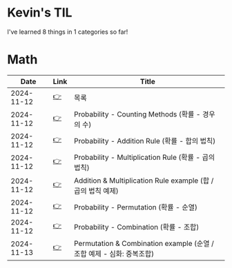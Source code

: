 # Kevin's TIL

  I've learned 8 things in 1 categories so far!
  
# Math

| Date| Link | Title |
|-----|------|-------|
| 2024-11-12 | [👉](Math/00_contents.md)| 목록
| 2024-11-12 | [👉](Math/01_Probability_Counting_Methods.md)| Probability - Counting Methods (확률 - 경우의 수)
| 2024-11-12 | [👉](Math/02_Probability_Addition_Rule.md)| Probability - Addition Rule (확률 - 합의 법칙)
| 2024-11-12 | [👉](Math/03_Probability_Multiplication_Rule.md)| Probability - Multiplication Rule (확률 - 곱의 법칙)
| 2024-11-12 | [👉](Math/04_Example.md)| Addition & Multiplication Rule example (합 / 곱의 법칙 예제)
| 2024-11-12 | [👉](Math/05_Probability_Permutation.md)| Probability - Permutation (확률 - 순열)
| 2024-11-12 | [👉](Math/06_Probability_Combination.md)| Probability - Combination (확률 - 조합)
| 2024-11-13 | [👉](Math/07_Example_combination_with_repetition.md)| Permutation & Combination example (순열 / 조합 예제 - 심화: 중복조합)

  